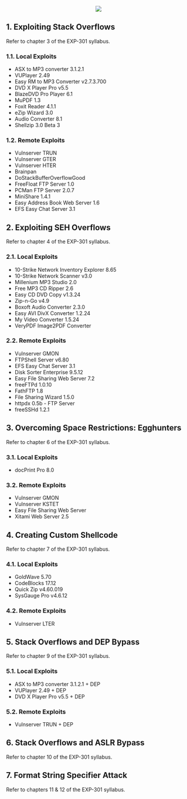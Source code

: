 <p align="center">
  <img src="https://raw.githubusercontent.com/sradley/osed/master/EXP-301-course-icon.svg">
</p>


## 1. Exploiting Stack Overflows
Refer to chapter 3 of the EXP-301 syllabus.

### 1.1. Local Exploits
 * ASX to MP3 converter 3.1.2.1
 * VUPlayer 2.49
 * Easy RM to MP3 Converter v2.7.3.700
 * DVD X Player Pro v5.5
 * BlazeDVD Pro Player 6.1
 * MuPDF 1.3
 * Foxit Reader 4.1.1
 * eZip Wizard 3.0
 * Audio Converter 8.1
 * Shellzip 3.0 Beta 3

### 1.2. Remote Exploits
 * Vulnserver TRUN
 * Vulnserver GTER
 * Vulnserver HTER
 * Brainpan
 * DoStackBufferOverflowGood
 * FreeFloat FTP Server 1.0
 * PCMan FTP Server 2.0.7
 * MiniShare 1.4.1
 * Easy Address Book Web Server 1.6
 * EFS Easy Chat Server 3.1


## 2. Exploiting SEH Overflows
Refer to chapter 4 of the EXP-301 syllabus.

### 2.1. Local Exploits
 * 10-Strike Network Inventory Explorer 8.65
 * 10-Strike Network Scanner v3.0
 * Millenium MP3 Studio 2.0
 * Free MP3 CD Ripper 2.6
 * Easy CD DVD Copy v1.3.24
 * Zip-n-Go v4.9
 * Boxoft Audio Converter 2.3.0
 * Easy AVI DivX Converter 1.2.24
 * My Video Converter 1.5.24
 * VeryPDF Image2PDF Converter

### 2.2. Remote Exploits
 * Vulnserver GMON
 * FTPShell Server v6.80
 * EFS Easy Chat Server 3.1
 * Disk Sorter Enterprise 9.5.12
 * Easy File Sharing Web Server 7.2
 * freeFTPd 1.0.10
 * FathFTP 1.8
 * File Sharing Wizard 1.5.0
 * httpdx 0.5b - FTP Server
 * freeSSHd 1.2.1


## 3. Overcoming Space Restrictions: Egghunters
Refer to chapter 6 of the EXP-301 syllabus.

### 3.1. Local Exploits
 * docPrint Pro 8.0

### 3.2. Remote Exploits
 * Vulnserver GMON
 * Vulnserver KSTET
 * Easy File Sharing Web Server
 * Xitami Web Server 2.5


## 4. Creating Custom Shellcode
Refer to chapter 7 of the EXP-301 syllabus.

### 4.1. Local Exploits
 * GoldWave 5.70
 * CodeBlocks 17.12
 * Quick Zip v4.60.019
 * SysGauge Pro v4.6.12

### 4.2. Remote Exploits
 * Vulnserver LTER


## 5. Stack Overflows and DEP Bypass
Refer to chapter 9 of the EXP-301 syllabus.

### 5.1. Local Exploits
 * ASX to MP3 converter 3.1.2.1 + DEP
 * VUPlayer 2.49 + DEP
 * DVD X Player Pro v5.5 + DEP

### 5.2. Remote Exploits
 * Vulnserver TRUN + DEP


## 6. Stack Overflows and ASLR Bypass
Refer to chapter 10 of the EXP-301 syllabus.


## 7. Format String Specifier Attack
Refer to chapters 11 & 12 of the EXP-301 syllabus.
